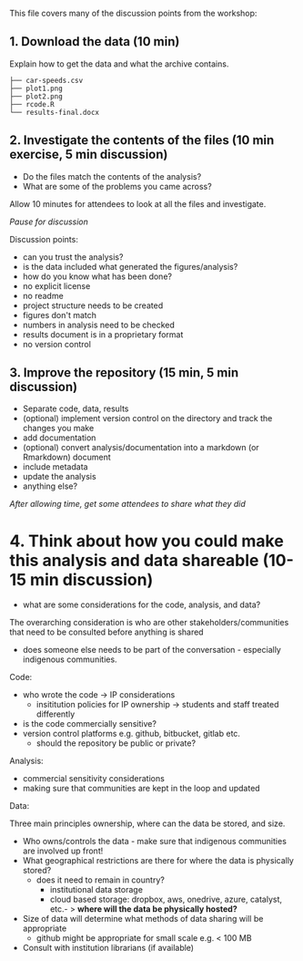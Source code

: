 This file covers many of the discussion points from the workshop:

## 1. Download the data (10 min)

Explain how to get the data and what the archive contains. 

```
├── car-speeds.csv
├── plot1.png
├── plot2.png
├── rcode.R
└── results-final.docx
```

## 2. Investigate the contents of the files (10 min exercise, 5 min discussion)

- Do the files match the contents of the analysis?
- What are some of the problems you came across?

Allow 10 minutes for attendees to look at all the files and investigate.

_Pause for discussion_

Discussion points:

- can you trust the analysis?
- is the data included what generated the figures/analysis?
- how do you know what has been done?
- no explicit license
- no readme
- project structure needs to be created
- figures don't match
- numbers in analysis need to be checked
- results document is in a proprietary format
- no version control

## 3. Improve the repository (15 min, 5 min discussion)

- Separate code, data, results
- (optional) implement version control on the directory and track the changes you make
- add documentation
- (optional) convert analysis/documentation into a markdown (or Rmarkdown) document
- include metadata
- update the analysis
- anything else?

_After allowing time, get some attendees to share what they did_


# 4. Think about how you could make this analysis and data shareable (10-15 min discussion)

- what are some considerations for the code, analysis, and data?

The overarching consideration is who are other stakeholders/communities that need to be consulted before anything is shared
- does someone else needs to be part of the conversation - especially indigenous communities.

Code:
- who wrote the code -> IP considerations
  - insititution policies for IP ownership -> students and staff treated differently 
- is the code commercially sensitive?
- version control platforms e.g. github, bitbucket, gitlab etc.
  - should the repository be public or private?


Analysis:
- commercial sensitivity considerations
- making sure that communities are kept in the loop and updated

Data:

Three main principles ownership, where can the data be stored, and size.

- Who owns/controls the data - make sure that indigenous communities are involved up front!
- What geographical restrictions are there for where the data is physically stored?
  - does it need to remain in country?
    - institutional data storage
    - cloud based storage: dropbox, aws, onedrive, azure, catalyst, etc.- > **where will the data be physically hosted?**
- Size of data will determine what methods of data sharing will be appropriate
  - github might be appropriate for small scale e.g. < 100 MB
- Consult with institution librarians (if available)

